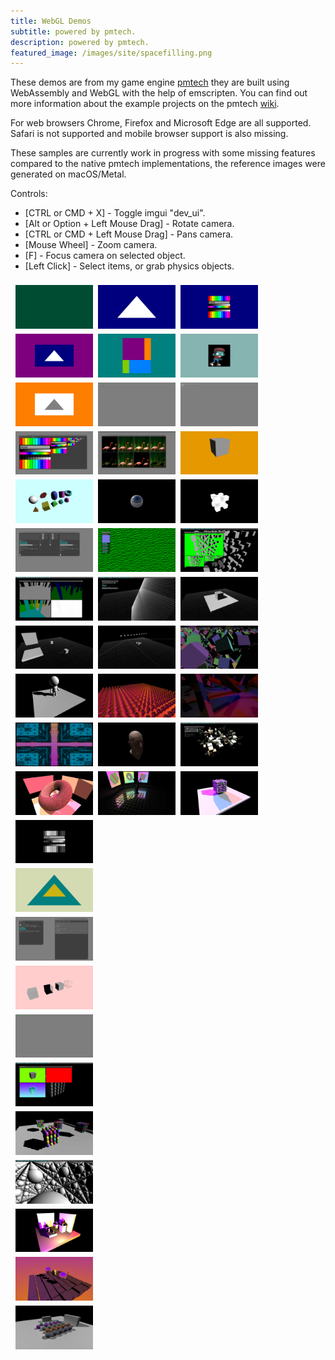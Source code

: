 ```yaml
---
title: WebGL Demos
subtitle: powered by pmtech.
description: powered by pmtech.
featured_image: /images/site/spacefilling.png
---
```


These demos are from my game engine [pmtech](https://github.com/polymonster/pmtech) they are built using WebAssembly and WebGL with the help of emscripten. You can find out more information about the example projects on the pmtech [wiki](https://github.com/polymonster/pmtech/wiki/Examples).

For web browsers Chrome, Firefox and Microsoft Edge are all supported. Safari is not supported and mobile browser support is also missing. 

These samples are currently work in progress with some missing features compared to the native pmtech implementations, the reference images were generated on macOS/Metal.

Controls:
- [CTRL or CMD + X] - Toggle imgui "dev_ui".
- [Alt or Option + Left Mouse Drag] - Rotate camera.
- [CTRL or CMD + Left Mouse Drag] - Pans camera.
- [Mouse Wheel] -  Zoom camera.
- [F] - Focus camera on selected object.
- [Left Click] - Select items, or grab physics objects.

<style>
.row {
  display: flex;
  flex-wrap: wrap;
  padding: 0 4px;
}

/* Create four equal columns that sits next to each other */
.column {
  flex: 25%;
  max-width: 25%;
  padding: 0 4px;
}

.column img {
  margin-top: 8px;
  vertical-align: middle;
  width: 100%;
}

.pad {
  padding-top: 50px;
}
</style>

<div class="row">
  <div class="column">
    <a href="http://www.polymonster.co.uk/pmtech/examples/clear.html"><img src="/images/pmtech/thumbs/clear.jpg"></a>
    <a href="http://www.polymonster.co.uk/pmtech/examples/render_target.html"><img src="/images/pmtech/thumbs/render_target.jpg"></a>
    <a href="http://www.polymonster.co.uk/pmtech/examples/depth_texture.html"><img src="/images/pmtech/thumbs/depth_texture.jpg"></a>
    <a href="http://www.polymonster.co.uk/pmtech/examples/texture_formats.html"><img src="/images/pmtech/thumbs/texture_formats.jpg"></a>
    <a href="http://www.polymonster.co.uk/pmtech/examples/geometry_primitives.html"><img src="/images/pmtech/thumbs/geometry_primitives.jpg"></a>
    <a href="http://www.polymonster.co.uk/pmtech/examples/audio_player.html"><img src="/images/pmtech/thumbs/audio_player.jpg"></a>
    <a href="http://www.polymonster.co.uk/pmtech/examples/multiple_render_targets.html"><img src="/images/pmtech/thumbs/multiple_render_targets.jpg"></a>
    <a href="http://www.polymonster.co.uk/pmtech/examples/physics_constraints.html"><img src="/images/pmtech/thumbs/physics_constraints.jpg"></a>
    <a href="http://www.polymonster.co.uk/pmtech/examples/skinning.html"><img src="/images/pmtech/thumbs/skinning.jpg"></a>
    <a href="http://www.polymonster.co.uk/pmtech/examples/post_processing.html"><img src="/images/pmtech/thumbs/post_processing.jpg"></a>
    <a href="http://www.polymonster.co.uk/pmtech/examples/entities.html"><img src="/images/pmtech/thumbs/entities.jpg"></a>
  </div>
  <div class="column">
    <a href="http://www.polymonster.co.uk/pmtech/examples/basic_triangle.html"><img src="/images/pmtech/thumbs/basic_triangle.jpg"></a>
    <a href="http://www.polymonster.co.uk/pmtech/examples/buffer_multi_update.html"><img src="/images/pmtech/thumbs/buffer_multi_update.jpg"></a>
    <a href="http://www.polymonster.co.uk/pmtech/examples/debug_text.html"><img src="/images/pmtech/thumbs/debug_text.jpg"></a>
    <a href="http://www.polymonster.co.uk/pmtech/examples/blend_modes.html"><img src="/images/pmtech/thumbs/blend_modes.jpg"></a>
    <a href="http://www.polymonster.co.uk/pmtech/examples/cubemap.html"><img src="/images/pmtech/thumbs/cubemap.jpg"></a>
    <a href="http://www.polymonster.co.uk/pmtech/examples/shader_toy.html"><img src="/images/pmtech/thumbs/shader_toy.jpg"></a>
    <a href="http://www.polymonster.co.uk/pmtech/examples/maths_functions.html"><img src="/images/pmtech/thumbs/maths_functions.jpg"></a>
    <a href="http://www.polymonster.co.uk/pmtech/examples/complex_rigid_bodies.html"><img src="/images/pmtech/thumbs/complex_rigid_bodies.jpg"></a>
    <a href="http://www.polymonster.co.uk/pmtech/examples/vertex_stream_out.html"><img src="/images/pmtech/thumbs/vertex_stream_out.jpg"></a>
    <a href="http://www.polymonster.co.uk/pmtech/examples/sss.html"><img src="/images/pmtech/thumbs/sss.jpg"></a>
    <a href="http://www.polymonster.co.uk/pmtech/examples/area_lights.html"><img src="/images/pmtech/thumbs/area_lights.jpg"></a>
  </div>
  <div class="column">
    <a href="http://www.polymonster.co.uk/pmtech/examples/basic_texture.html"><img src="/images/pmtech/thumbs/basic_texture.jpg"></a>
    <a href="http://www.polymonster.co.uk/pmtech/examples/texture_array.html"><img src="/images/pmtech/thumbs/texture_array.jpg"></a>
    <a href="http://www.polymonster.co.uk/pmtech/examples/input_example.html"><img src="/images/pmtech/thumbs/input_example.jpg"></a>
    <a href="http://www.polymonster.co.uk/pmtech/examples/stencil_buffer.html"><img src="/images/pmtech/thumbs/stencil_buffer.jpg"></a>
    <a href="http://www.polymonster.co.uk/pmtech/examples/volume_texture.html"><img src="/images/pmtech/thumbs/volume_texture.jpg"></a>
    <a href="http://www.polymonster.co.uk/pmtech/examples/render_target_mip_maps.html"><img src="/images/pmtech/thumbs/render_target_mip_maps.jpg"></a>
    <a href="http://www.polymonster.co.uk/pmtech/examples/single_shadow.html"><img src="/images/pmtech/thumbs/single_shadow.jpg"></a>
    <a href="http://www.polymonster.co.uk/pmtech/examples/instancing.html"><img src="/images/pmtech/thumbs/instancing.jpg"></a>
    <a href="http://www.polymonster.co.uk/pmtech/examples/shadow_maps.html"><img src="/images/pmtech/thumbs/shadow_maps.jpg"></a>
    <a href="http://www.polymonster.co.uk/pmtech/examples/pmfx_renderer.html"><img src="/images/pmtech/thumbs/pmfx_renderer.jpg"></a>
    <a href="http://www.polymonster.co.uk/pmtech/examples/stencil_shadows.html"><img src="/images/pmtech/thumbs/stencil_shadows.jpg"></a>
  </div>
  <div class="column">
    <a href="http://www.polymonster.co.uk/pmtech/examples/basic_compute.html"><img src="/images/pmtech/thumbs/basic_compute.jpg"></a>
    <a href="http://www.polymonster.co.uk/pmtech/examples/depth_test.html"><img src="/images/pmtech/thumbs/depth_test.jpg"></a>
    <a href="http://www.polymonster.co.uk/pmtech/examples/imgui_example.html"><img src="/images/pmtech/thumbs/imgui_example.jpg"></a>
    <a href="http://www.polymonster.co.uk/pmtech/examples/rasterizer_state.html"><img src="/images/pmtech/thumbs/rasterizer_state.jpg"></a>
    <a href="http://www.polymonster.co.uk/pmtech/examples/play_sound.html"><img src="/images/pmtech/thumbs/play_sound.jpg"></a>
    <a href="http://www.polymonster.co.uk/pmtech/examples/msaa_resolve.html"><img src="/images/pmtech/thumbs/msaa_resolve.jpg"></a>
    <a href="http://www.polymonster.co.uk/pmtech/examples/rigid_body_primitives.html"><img src="/images/pmtech/thumbs/rigid_body_primitives.jpg"></a>
    <a href="http://www.polymonster.co.uk/pmtech/examples/cull_sort.html"><img src="/images/pmtech/thumbs/cull_sort.jpg"></a>
    <a href="http://www.polymonster.co.uk/pmtech/examples/sdf_shadow.html"><img src="/images/pmtech/thumbs/sdf_shadow.jpg"></a>
    <a href="http://www.polymonster.co.uk/pmtech/examples/dynamic_cubemap.html"><img src="/images/pmtech/thumbs/dynamic_cubemap.jpg"></a>
    <a href="http://www.polymonster.co.uk/pmtech/examples/global_illumination.html"><img src="/images/pmtech/thumbs/global_illumination.jpg"></a>
  </div>
</div>